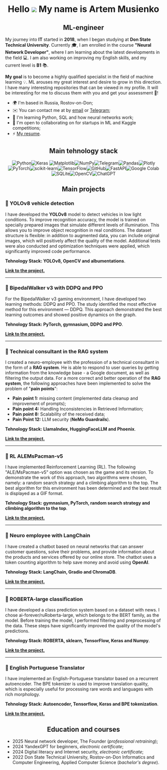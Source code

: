 <div align="center">

# Hello ![](https://user-images.githubusercontent.com/18350557/176309783-0785949b-9127-417c-8b55-ab5a4333674e.gif) My name is Artem Musienko

## ML-engineer

</div>

My journey into **IT** started in **2018**, when I began studying at **Don State Technical University**. Currently :mortar_board:, I am enrolled in the course **"Neural Network Developer"**, where I am learning about the latest developments in the field :computer:. I am also working on improving my English skills, and my current level is **B1** :books:.

**My goal** is to become a highly qualified specialist in the field of machine learning  :bulb:. ML arouses my great interest and desire to grow in this direction. I have many interesting repositories that can be viewed in my profile. It will be interesting for me to discuss them with you and get your assessment :memo:!

-   🌍 I'm based in Russia, Rostov-on-Don;
-   ✉️ You can contact me at by [email](mailto:temich2001@yandex.ru) or [Telegram](https://t.me/mus1enko_a);
-   🧠 I'm learning Python, SQL and how neural networks work;
-   🤝 I'm open to collaborating on for startups in ML and Kaggle competitions;
-   ⚡ [My resume](https://disk.yandex.ru/i/G1Vbxd-pHIJYjg).

<div align="center">
  
Main tehnology stack
------------------------
![Python](https://img.shields.io/badge/python-3670A0?style=for-the-badge&logo=python&logoColor=ffdd54)![Keras](https://img.shields.io/badge/Keras-%23D00000.svg?style=for-the-badge&logo=Keras&logoColor=white)	![Matplotlib](https://img.shields.io/badge/Matplotlib-%23ffffff.svg?style=for-the-badge&logo=Matplotlib&logoColor=black)![NumPy](https://img.shields.io/badge/numpy-%23013243.svg?style=for-the-badge&logo=numpy&logoColor=white)![Telegram](https://img.shields.io/badge/Telegram-2CA5E0?style=for-the-badge&logo=telegram&logoColor=white)![Pandas](https://img.shields.io/badge/pandas-%23150458.svg?style=for-the-badge&logo=pandas&logoColor=white)![Plotly](https://img.shields.io/badge/Plotly-%233F4F75.svg?style=for-the-badge&logo=plotly&logoColor=white)![PyTorch](https://img.shields.io/badge/PyTorch-%23EE4C2C.svg?style=for-the-badge&logo=PyTorch&logoColor=white)![scikit-learn](https://img.shields.io/badge/scikit--learn-%23F7931E.svg?style=for-the-badge&logo=scikit-learn&logoColor=white)![TensorFlow](https://img.shields.io/badge/TensorFlow-%23FF6F00.svg?style=for-the-badge&logo=TensorFlow&logoColor=white)![GitHub](https://img.shields.io/badge/github-%23121011.svg?style=for-the-badge&logo=github&logoColor=white)![FastAPI](https://img.shields.io/badge/FastAPI-005571?style=for-the-badge&logo=fastapi)![Google Colab](https://img.shields.io/badge/Google%20Colab-%23F9A825.svg?style=for-the-badge&logo=googlecolab&logoColor=white)![SQLite](https://img.shields.io/badge/sqlite-%2307405e.svg?style=for-the-badge&logo=sqlite&logoColor=white)![OpenCV](https://img.shields.io/badge/opencv-%23white.svg?style=for-the-badge&logo=opencv&logoColor=white)![ChatGPT](https://img.shields.io/badge/chatGPT-74aa9c?style=for-the-badge&logo=openai&logoColor=white)

## Main projects

</div>

### 📌 YOLOv8 vehicle detection

I have developed the **YOLOv8** model to detect vehicles in low light conditions. To improve recognition accuracy, the model is trained on specially prepared images that simulate different levels of illumination. This allows you to improve object recognition in real conditions. The dataset structure is flexible: in addition to augmented data, you can include original images, which will positively affect the quality of the model. Additional tests were also conducted and optimization techniques were applied, which significantly improved code performance.

**Tehnology Stack: YOLOv8, OpenCV and albumentations**.

[**Link to the project.**](https://github.com/ArtemMusienko/YOLOv8-vehicle-detection)

----------

### 📌 BipedalWalker v3 with DDPQ and PPO

For the BipedalWalker v3 gaming environment, I have developed two learning methods: DDPQ and PPO. The study identified the most effective method for this environment — DDPQ. This approach demonstrated the best learning outcomes and showed positive dynamics on the graph.

**Tehnology Stack: PyTorch, gymnasium, DDPQ and PPO**.

[**Link to the project.**](https://github.com/ArtemMusienko/BipedalWalker-v3-with-DDPQ-and-PPO/tree/main)

----------

### 📌 Technical consultant in the RAG system

I created a neuro-employee with the profession of a technical consultant in the form of a **RAG system**. He is able to respond to user queries by getting information from the knowledge base - a Google document, as well as filtering the output data. For a more correct and better operation of the **RAG system**, the following approaches have been implemented to solve the problem of "**pain points**":

 - **Pain point 1:** missing content (implemented data cleanup and   
   improvement of prompts);
 - **Pain point 4:** Handling Inconsistencies in Retrieved Information;
 - **Pain point 8:** Scalability of the received data;
 - **Pain Point 12:** LLM security (**NeMo Guardrails**).

**Tehnology Stack: LlamaIndex, HuggingFaceLLM and Phoenix**.

[**Link to the project.**](https://github.com/ArtemMusienko/Technical-consultant-in-the-RAG-system)

----------

### 📌 RL ALEMsPacman-v5

I have implemented Reinforcement Learning (RL). The following "ALE/MsPacman-v5" option was chosen as the game and its version. To demonstrate the work of this approach, two algorithms were chosen, namely: a random search strategy and a climbing algorithm to the top. The best algorithm for this environment has been determined and the best result is displayed as a GIF format.

**Tehnology Stack: gymnasium, PyTorch, random search strategy and climbing algorithm to the top**.

[**Link to the project.**](https://github.com/ArtemMusienko/RL-ALEMsPacman-v5)

----------

### 📌 Neuro employee with LangChain

I have created a chatbot based on neural networks that can answer customer questions, solve their problems, and provide information about the products and services offered by our online store. The chatbot uses a token counting algorithm to help save money and avoid using **OpenAI**. 

**Tehnology Stack: LangChain, Gradio and ChromaDB**.

[**Link to the project.**](https://github.com/ArtemMusienko/Neuro-employee-with-LangChain)

----------

### 📌 ROBERTA-large classification

I have developed a class prediction system based on a dataset with news. I chose ai-forever/ruRoberta-large, which belongs to the BERT family, as the model. Before training the model, I performed filtering and preprocessing of the data. These steps have significantly improved the quality of the model's predictions.

**Tehnology Stack: ROBERTA, sklearn, TensorFlow, Keras and Numpy**.

[**Link to the project.**](https://github.com/ArtemMusienko/ROBERTA-large-classification)

----------

### 📌 English Portuguese Translator

I have implemented an English-Portuguese translator based on a recurrent autoencoder. The BPE tokenizer is used to improve translation quality, which is especially useful for processing rare words and languages with rich morphology.

**Tehnology Stack: Autoencoder, Tensorflow, Keras and BPE tokenization**.

[**Link to the project.**](https://github.com/ArtemMusienko/English-Portuguese-Translator)

<div align="center">

## Education and courses

</div>

-   2025 Neural network developer, The Founder (*professional retraining*);
-   2024 YandexGPT for beginners, *electronic certificate*;
-   2024 Digital literacy and Internet security, *electronic certificate*;
-   2022 Don State Technical University, Rostov-on-Don Informatics and Computer Engineering, Applied Computer Science (*bachelor's degree*).
